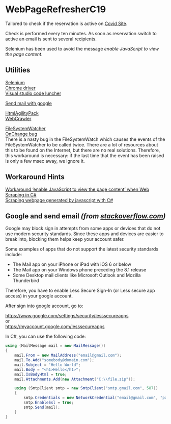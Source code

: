 # WebPageRefresherC19

Tailored to check if the reservation is active on [Covid Site](https://prenotavaccino.sanita.toscana.it/#/home).

Check is performed every ten minutes. As soon as reservation switch to active an email is sent to several recipients.

Selenium has been used to avoid the message _enable JavaScript to view the page content_.



## Utilities
[Selenium](https://www.javatpoint.com/selenium-csharp)  
[Chrome driver](https://chromedriver.chromium.org/downloads)  
[Visual studio code luncher](https://stackoverflow.com/questions/61937342/launch-visual-studio-code-programmatically)  

[Send mail with google](https://stackoverflow.com/questions/18503333/the-smtp-server-requires-a-secure-connection-or-the-client-was-not-authenticated)  

[HtmlAgilityPack](https://dotnetfiddle.net/51mdl7)  
[WebCrawler](https://github.com/abdulateef/webcrawling/blob/master/CrawlerDemo/Program.cs)  

[FileSystemWatcher](https://docs.microsoft.com/en-us/dotnet/api/system.io.filesystemwatcher?view=net-5.0)  
[OnChange bug](https://stackoverflow.com/questions/449993/vb-net-filesystemwatcher-multiple-change-events/450046#450046)  
There is a nasty bug in the FileSystemWatch which causes the  events of the FileSystemWatcher to be called twice. 
There are a lot of resources about this to be found on the Internet, but there are no real solutions.
Therefore, this workaround is necessary: if the last time that the event has been raised is only a few msec away, we ignore it.

## Workaround Hints

[Workaround ‘enable JavaScript to view the page content’ when Web Scraping in C#](https://medium.com/@jaethedeveloper/workaround-enable-javascript-to-view-the-page-content-when-web-scraping-in-c-2b30b35f625b)  
[Scraping webpage generated by javascript with C#](https://stackoverflow.com/questions/24288726/scraping-webpage-generated-by-javascript-with-c-sharp)



## Google and send email _(from [stackoverflow.com](https://stackoverflow.com/questions/18503333/the-smtp-server-requires-a-secure-connection-or-the-client-was-not-authenticated))_

Google may block sign in attempts from some apps or devices that do not use modern security standards. Since these apps and devices are easier to break into, blocking them helps keep your account safer.

Some examples of apps that do not support the latest security standards include:
- The Mail app on your iPhone or iPad with iOS 6 or below
- The Mail app on your Windows phone preceding the 8.1 release
- Some Desktop mail clients like Microsoft Outlook and Mozilla Thunderbird

Therefore, you have to enable Less Secure Sign-In (or Less secure app access) in your google account.

After sign into google account, go to:

https://www.google.com/settings/security/lesssecureapps  
or  
https://myaccount.google.com/lesssecureapps  

In C#, you can use the following code:

```csharp
using (MailMessage mail = new MailMessage())
{
    mail.From = new MailAddress("email@gmail.com");
    mail.To.Add("somebody@domain.com");
    mail.Subject = "Hello World";
    mail.Body = "<h1>Hello</h1>";
    mail.IsBodyHtml = true;
    mail.Attachments.Add(new Attachment("C:\\file.zip"));

    using (SmtpClient smtp = new SmtpClient("smtp.gmail.com", 587))
    {
        smtp.Credentials = new NetworkCredential("email@gmail.com", "password");
        smtp.EnableSsl = true;
        smtp.Send(mail);
    }
}
```
